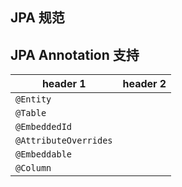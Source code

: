 ## JPA 规范

## JPA Annotation 支持

header 1 | header 2
---|---
`@Entity` |
`@Table` |
`@EmbeddedId` |
`@AttributeOverrides` |
`@Embeddable` |
`@Column` |
